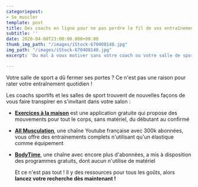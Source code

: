 ```yaml
---
categoriepost:
- Se muscler
template: post
title: Des coachs en ligne pour ne pas perdre le fil de vos entraînements
subtitle: ''
date: 2020-04-08T23:00:00.000+00:00
thumb_img_path: "/images/iStock-670408148.jpg"
img_path: "/images/iStock-670408148.jpg"
excerpt: 'Du mal à vous motiver sans votre coach ou votre salle de sport ? '

---
```

Votre salle de sport a dû fermer ses portes ? Ce n'est pas une raison pour rater votre entraînement quotidien !

Les coachs sportifs et les salles de sport trouvent de nouvelles façons de vous faire transpirer en s'invitant dans votre salon :

* [**Exercices à la maison**](https://play.google.com/store/apps/details?id=homeworkout.homeworkouts.noequipment&hl=fr) est une application gratuite qui propose des mouvements pour tout le corps, sans matériel, du débutant au confirmé
* [**All Musculation**](https://www.youtube.com/watch?v=T7ewVNBL2HE), une chaîne Youtube française avec 300k abonnées, vous offre des entrainements complets n'utilisant qu'un élastique comme équipement
* [**BodyTime**](https://www.bodytime.fr/products/programme-gratuit-confinement), une chaîne avec encore plus d'abonnées, a mis à disposition des programmes gratuits, dont aucun n'utilise de matériel

  Et ce n'est pas tout ! Il y des ressources pour tous les goûts, alors **lancez votre recherche dès maintenant !**